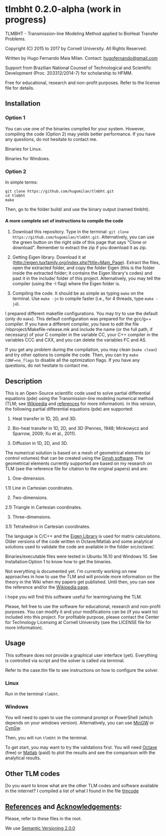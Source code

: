 # tlmbht 0.2.0-alpha (work in progress)
 TLMBHT - Transmission-line Modeling Method applied to BioHeat Transfer Problems.
  
 Copyright (C) 2015 to 2017 by Cornell University. All Rights Reserved.
  
 Written by Hugo Fernando Maia Milan. Contact: hugofernando@gmail.com

 Support from Brazilian National Counsel of Technological and Scientific Development (Proc. 203312/2014-7) for scholarship to HFMM.
  
 Free for educational, research and non-profit purposes.
 Refer to the license file for details.
 
## Installation
### Option 1
You can use one of the binaries compiled for your system. However, compiling the code (Option 2) may yields better performance. If you have any questions, do not hesitate to contact me.

Binaries for Linux.

Binaries for Windows.

    
### Option 2
In simple terms:
    
    git clone https://github.com/hugomilan/tlmbht.git
    cd tlmbht
    make
    
Then, go to the folder build/ and use the binary output (named tlmbht).

#### A more complete set of instructions to compile the code
        
1) Download this repository. Type in the terminal: `git clone https://github.com/hugomilan/tlmbht.git`. Alternatively, you can use the green button on the right side of this page that says "Clone or download". Remember to extract the zip if you download it as zip.

2) Getting Eigen library. Download it at (http://eigen.tuxfamily.org/index.php?title=Main_Page). Extract the files, open the extracted folder, and copy the folder Eigen (this is the folder inside the extracted folder; it contains the Eigen library's codes) and past it in the include/ folder of this project. Alternatively, you may tell the compiler (using the -I flag) where the Eigen folder is.

3) Compiling the code. It should be as simple as typing `make` on the terminal. Use `make -jn` to compile faster (i.e., for 4 threads, type `make -j4`).

I prepared different makefile configurations. You may try to use the default (only do `make`). This default configuration was prepared for the gcc/g++ compiler. If you have a different compiler, you have to edit the file /nbproject/Makefile-release.mk and include the name (or the full path, if necessary) of your C compiler in the variable CC, your C++ compiler in the variables CCC and CXX, and you can delete the variables FC and AS.

If you get any problem during the compilation, you may clean (`make clean`) and try other options to compile the code. Then, you can try `make CONF=no_flags` to disable all the optimization flags. If you have any questions, do not hesitate to contact me.
 
## Description

This is an Open-Source scientific code used to solve partial differential equations (pde) using the Transmission-line modeling numerical method (TLM; see [Wikipedia](https://en.wikipedia.org/wiki/Transmission-line_matrix_method) and [references](https://github.com/hugomilan/tlmbht/blob/master/references.md) for more information). In this version, the following partial differential equations (pde) are supported:

1) Heat transfer in 1D, 2D, and 3D.

2) Bio-heat transfer in 1D, 2D, and 3D (Pennes, 1948; Minkowycz and Sparrow, 2009; Xu et al., 2011).

3) Diffusion in 1D, 2D, and 3D.

The numerical solution is based on a mesh of geometrical elements (or control volumes) that can be created using the [Gmsh software](https://www.gmsh.info). The geometrical elements currently supported are based on my research on TLM (see the reference file for citation to the original papers) and are:

1) One-dimension.

 1.1) Line in Cartesian coordinates.
 
2) Two-dimensions.

 2.1) Triangle in Cartesian coordinates.
 
3) Three-dimensions.

 3.1) Tetrahedron in Cartesian coordinates.

The language is C/C++ and the [Eigen Library](www.eigen.tuxfamily.org) is used for matrix calculations. Older versions of the code written in Octave/Matlab and some analytical solutions used to validate the code are available in the folder src/octave/.

Binaries/executable files were tested in Ubuntu 16.10 and Windows 10. See Installation:Option 1 to know how to get the binaries.

Not everything is documented yet. I'm currently working on new approaches in how to use the TLM and will provide more information on the theory in the Wiki when my papers get published. Until then, you can see the reference and/or the [Wikipedia page](https://en.wikipedia.org/wiki/Transmission-line_matrix_method).

I hope you will find this software useful for learning/using the TLM.

Please, fell free to use the software for educational, research and non-profit purposes. You can modify it and your modifications can be (if you want to) included into this project. For profitable purpose, please contact the Center for Technology Licensing at Cornell University (see the LICENSE file for more information).

## Usage

This software does not provide a graphical user interface (yet). Everything is controlled via script and the solver is called via terminal.

Refer to the case.tlm file to see instructions on how to configure the solver.

### Linux 
Run in the terminal `tlmbht`.

### Windows
You will need to open to use the command prompt or PowerShell (which depends on your windows version). Alternatively, you can use [MinGW](http://www.mingw.org/) or [CynGw](http://www.cygwin.com/).

Then, you will run `tlmbht` in the terminal.

To get start, you may want to try the validations first. You will need [Octave](https://www.gnu.org/software/octave/) (free) or [Matlab](https://www.mathworks.com/products/matlab.html) (paid) to plot the results and see the comparison with the analytical results.

## Other TLM codes

Do you want to know what are the other TLM codes and software available in the internet? I compiled a list of what I found in the file [tlmcode](https://github.com/hugomilan/tlmbht/blob/master/tlmcode.md)

## [References](https://github.com/hugomilan/tlmbht/blob/master/references.md) and [Acknowledgements](https://github.com/hugomilan/tlmbht/blob/master/acknowledgements.md):

Please, refer to these files in the root.

We use [Semantic Versioning 2.0.0](http://semver.org/)
